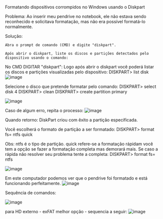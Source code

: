 Formatando dispositivos corrompidos no Windows usando o Diskpart

Problema: Ao inserir meu pendrive no notebook, ele não estava sendo reconhecido e solicitava formatação, mas não era possível formatá-lo normalmente.

Solução:

    Abra o prompt de comando (CMD) e digite "diskpart".

    Após abrir o diskpart, liste os discos e partições detectados pelo dispositivo usando o comando:
    
No CMD DIGITAR "diskpart":
Logo após abrir o diskpart você poderá listar os discos e partições visualizadas pelo dispositivo:
DISKPART> list disk
![image](https://github.com/emelynfreire/formatando-dispositivos-com-diskpart-/assets/18231484/70814a7d-7a9f-417e-9130-2b1f18c989ae)

Selecione o disco que pretende formatar pelo comando: 
DISKPART> select disk 4
DISKPART> clean
DISKPART> create partition primary

![image](https://github.com/emelynfreire/formatando-dispositivos-com-diskpart-/assets/18231484/e5ec8e5c-8638-47d2-8c1f-ce140345474e)

Caso de algum erro, repita o processo:
![image](https://github.com/emelynfreire/formatando-dispositivos-com-diskpart-/assets/18231484/30c8abef-394d-4332-9cd6-88e72feed884)

Quando retorno:
DiskPart criou com êxito a partição especificada.

Você escolherá o formato de partição a ser formatado:
DISKPART> format fs= ntfs quick

Obs: ntfs é o tipo de partição.
quick refere-se a formatação rápidam você tem a opção se fazer a formatação completa mas demorará mais. Se caso a rápida não resolver seu problema tente a completa:
DISKPART> format fs= ntfs

![image](https://github.com/emelynfreire/formatando-dispositivos-com-diskpart-/assets/18231484/182b06e8-5975-4744-a64a-7cbe58e55524)

Em este computador podemos ver que o pendrive foi formatado e está funcionando perfeitamente.
![image](https://github.com/emelynfreire/formatando-dispositivos-com-diskpart-/assets/18231484/d264d636-c29b-42f4-9898-795c663cbfb2)

Sequência de comandos:

![image](https://github.com/emelynfreire/formatando-dispositivos-com-diskpart-/assets/18231484/797ff8bd-cb38-4738-81f7-7dfb8e90c751)

para HD externo - exFAT melhor opção - sequencia a seguir:
![image](https://github.com/user-attachments/assets/9db66862-2939-4487-842a-e4e9a20417f4)







